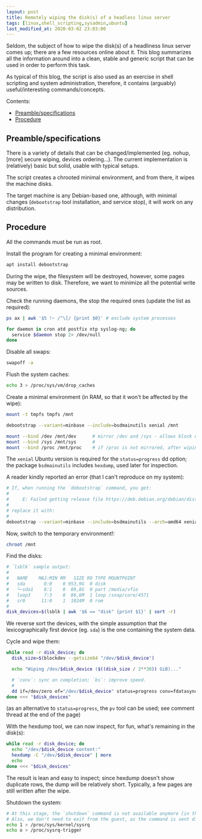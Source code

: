 ```yaml
---
layout: post
title: Remotely wiping the disk(s) of a headless linux server
tags: [linux,shell_scripting,sysadmin,ubuntu]
last_modified_at: 2020-03-02 23:03:00
---
```


Seldom, the subject of how to wipe the disk(s) of a headliness linux server comes up; there are a few resources online about it. This blog summarizes all the information around into a clean, stable and generic script that can be used in order to perform this task.

As typical of this blog, the script is also used as an exercise in shell scripting and system administration, therefore, it contains (arguably) useful/interesting commands/concepts.

Contents:

- [Preamble/specifications](/Remotely-wiping-the-disks-of-a-headless-linux-server#preamblespecifications)
- [Procedure](/Remotely-wiping-the-disks-of-a-headless-linux-server#procedure)

## Preamble/specifications

There is a variety of details that can be changed/implemented (eg. nohup, [more] secure wiping, devices ordering...). The current implementation is (relatively) basic but solid, usable with typical setups.

The script creates a chrooted minimal environment, and from there, it wipes the machine disks.

The target machine is any Debian-based one, although, with minimal changes (`debootstrap` tool installation, and service stop), it will work on any distribution.

## Procedure

All the commands must be run as root.

Install the program for creating a minimal environment:

```sh
apt install debootstrap
```

During the wipe, the filesystem will be destroyed, however, some pages may be written to disk. Therefore, we want to minimize all the potential write sources.

Check the running daemons, the stop the required ones (update the list as required):

```sh
ps ax | awk '$5 !~ /^\[/ {print $0}' # exclude system processes

for daemon in cron atd postfix ntp syslog-ng; do
  service $daemon stop 2> /dev/null
done
```

Disable all swaps:

```sh
swapoff -a
```

Flush the system caches:

```sh
echo 3 > /proc/sys/vm/drop_caches
```

Create a minimal environment (in RAM, so that it won't be affected by the wipe):

```sh
mount -t tmpfs tmpfs /mnt

debootstrap --variant=minbase --include=bsdmainutils xenial /mnt

mount --bind /dev /mnt/dev      # mirror /dev and /sys - allows block dev operations to work
mount --bind /sys /mnt/sys      #
mount --bind /proc /mnt/proc    # if /proc is not mirrored, after wiping, the system will crash
```

The `xenial` Ubuntu version is required for the `status=progress` dd option; the package `bsdmainutils` includes `hexdump`, used later for inspection.

A reader kindly reported an error (that I can't reproduce on my system):

```sh
# If, when running the `debootstrap` command, you get:
#
#     E: Failed getting release file https://deb.debian.org/debian/dists/xenial/Release
#
# replace it with:
#
debootstrap --variant=minbase --include=bsdmainutils --arch=amd64 xenial /mnt http://archive.ubuntu.com/ubuntu/
```

Now, switch to the temporary environment!:

```sh
chroot /mnt
```

Find the disks:

```sh
# `lsblk` sample output:
#
#   NAME    MAJ:MIN RM   SIZE RO TYPE MOUNTPOINT
#   sda       8:0    0 953,9G  0 disk
#   └─sda1    8:1    0  89,8G  0 part /media/vfio
#   loop3     7:3    0  86,6M  1 loop /snap/core/4571
#   sr0      11:0    1  1024M  0 rom
#
disk_devices=$(lsblk | awk '$6 == "disk" {print $1}' | sort -r)
```

We reverse sort the devices, with the simple assumption that the lexicographically first device (eg. `sda`) is the one containing the system data.

Cycle and wipe them:

```sh
while read -r disk_device; do
  disk_size=$(blockdev --getsize64 "/dev/$disk_device")

  echo "Wiping /dev/$disk_device ($((disk_size / 2**30)) GiB)..."

  # `conv`: sync on completion; `bs`: improve speed.
  #
  dd if=/dev/zero of="/dev/$disk_device" status=progress conv=fdatasync bs=64k
done <<< "$disk_devices"
```

(as an alternative to `status=progress`, the `pv` tool can be used; see comment thread at the end of the page)

With the hexdump tool, we can now inspect, for fun, what's remaining in the disk(s):

```sh
while read -r disk_device; do
  echo "/dev/$disk_device content:"
  hexdump -C "/dev/$disk_device" | more
  echo
done <<< "$disk_devices"
```

The result is lean and easy to inspect; since hexdump doesn't show duplicate rows, the dump will be relatively short. Typically, a few pages are still written after the wipe.

Shutdown the system:

```sh
# At this stage, the `shutdown` command is not available anymore [in the host].
# Also, we don't need to exit from the guest, as the command is sent directly to the kernel.
echo 1 > /proc/sys/kernel/sysrq
echo o > /proc/sysrq-trigger
```
